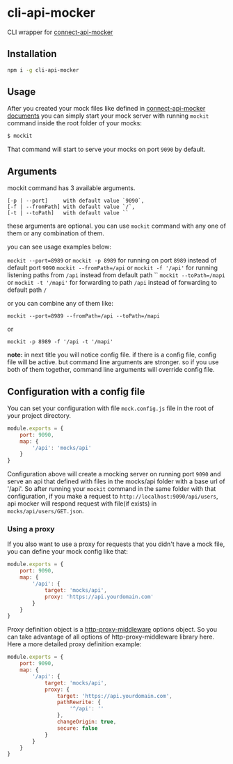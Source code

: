 # cli-api-mocker

CLI wrapper for [connect-api-mocker](https://github.com/muratcorlu/connect-api-mocker)

## Installation

```sh
npm i -g cli-api-mocker
```

## Usage

After you created your mock files like defined in [connect-api-mocker documents](https://github.com/muratcorlu/connect-api-mocker) you can simply start your mock server with running `mockit` command inside the root folder of your mocks:

```sh
$ mockit
```

That command will start to serve your mocks on port `9090` by default.

## Arguments

mockit command has 3 available arguments. 

    [-p | --port]     with default value `9090`, 
    [-f | --fromPath] with default value `/`,
    [-t | --toPath]   with default value ``

these arguments are optional. you can use `mockit` command with any one of them or any combination of them.

you can see usage examples below:

`mockit --port=8989` or  `mockit -p 8989` for running on port `8989` instead of default port `9090`
`mockit --fromPath=/api` or  `mockit -f '/api'` for running listening paths from `/api` instead from default path ``
`mockit --toPath=/mapi` or  `mockit -t '/mapi'` for forwarding to path `/api` instead of forwarding to default path `/`

or you can combine any of them like:

`mockit --port=8989 --fromPath=/api --toPath=/mapi` 

or 

`mockit -p 8989 -f '/api -t '/mapi'`

**note:** in next title you will notice config file. if there is a config file, config file will be active. but command line arguments are stronger. so if you use both of them together, command line arguments will override config file.

## Configuration with a config file

You can set your configuration with file `mock.config.js` file in the root of your project directory.

```js
module.exports = {
    port: 9090,
    map: {
        '/api': 'mocks/api'
    }
}
```

Configuration above will create a mocking server on running port `9090` and serve an api that defined with files in the mocks/api folder with a base url of '/api'. So after running your `mockit` command in the same folder with that configuration, if you make a request to `http://localhost:9090/api/users`, api mocker will respond request with file(if exists) in `mocks/api/users/GET.json`.

### Using a proxy

If you also want to use a proxy for requests that you didn't have a mock file, you can define your mock config like that:

```js
module.exports = {
    port: 9090,
    map: {
        '/api': {
            target: 'mocks/api',
            proxy: 'https://api.yourdomain.com'
        }
    }
}
```

Proxy definition object is a [http-proxy-middleware](https://github.com/chimurai/http-proxy-middleware) options object. So you can take advantage of all options of http-proxy-middleware library here. Here a more detailed proxy definition example:

```js
module.exports = {
    port: 9090,
    map: {
        '/api': {
            target: 'mocks/api',
            proxy: {
                target: 'https://api.yourdomain.com',
                pathRewrite: {
                    '^/api': ''
                },
                changeOrigin: true,
                secure: false
            }
        }
    }
}
```

